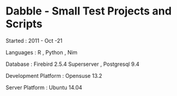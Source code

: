 Dabble - Small Test Projects and Scripts
==========================================


Started                : 2011 - Oct -21

Languages              : R , Python , Nim

Database               : Firebird 2.5.4 Superserver , Postgresql 9.4 

Development Platform   : Opensuse 13.2 

Server Platform        : Ubuntu 14.04 








